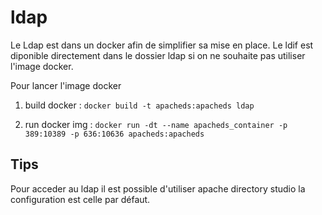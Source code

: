 # ldap 

Le Ldap est dans un docker afin de simplifier sa mise en place. 
Le ldif est diponible directement dans le dossier ldap  si on ne souhaite pas utiliser l'image docker. 

Pour lancer l'image docker 

1. build docker : 
  	`docker build -t apacheds:apacheds ldap`

2. run docker img : 
 `docker run -dt --name apacheds_container -p 389:10389 -p 636:10636 apacheds:apacheds` 
 
 ## Tips
 
 Pour acceder au ldap il est possible d'utiliser apache directory studio la configuration est celle par défaut.
